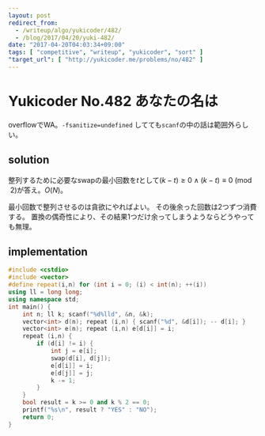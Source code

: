 ```yaml
---
layout: post
redirect_from:
  - /writeup/algo/yukicoder/482/
  - /blog/2017/04/20/yuki-482/
date: "2017-04-20T04:03:34+09:00"
tags: [ "competitive", "writeup", "yukicoder", "sort" ]
"target_url": [ "http://yukicoder.me/problems/no/482" ]
---
```


# Yukicoder No.482 あなたの名は

overflowでWA。`-fsanitize=undefined` してても`scanf`の中の話は範囲外らしい。

## solution

整列するために必要なswapの最小回数を$t$として$(k - t) \ge 0 \land (k - t) \equiv 0 \pmod{2}$が答え。$O(N)$。

最小回数で整列させるのは貪欲にやればよい。
その後余った回数は$2$つずつ消費する。
置換の偶奇性により、その結果$1$つだけ余ってしまうようならどうやっても無理。

## implementation

``` c++
#include <cstdio>
#include <vector>
#define repeat(i,n) for (int i = 0; (i) < int(n); ++(i))
using ll = long long;
using namespace std;
int main() {
    int n; ll k; scanf("%d%lld", &n, &k);
    vector<int> d(n); repeat (i,n) { scanf("%d", &d[i]); -- d[i]; }
    vector<int> e(n); repeat (i,n) e[d[i]] = i;
    repeat (i,n) {
        if (d[i] != i) {
            int j = e[i];
            swap(d[i], d[j]);
            e[d[i]] = i;
            e[d[j]] = j;
            k -= 1;
        }
    }
    bool result = k >= 0 and k % 2 == 0;
    printf("%s\n", result ? "YES" : "NO");
    return 0;
}
```
